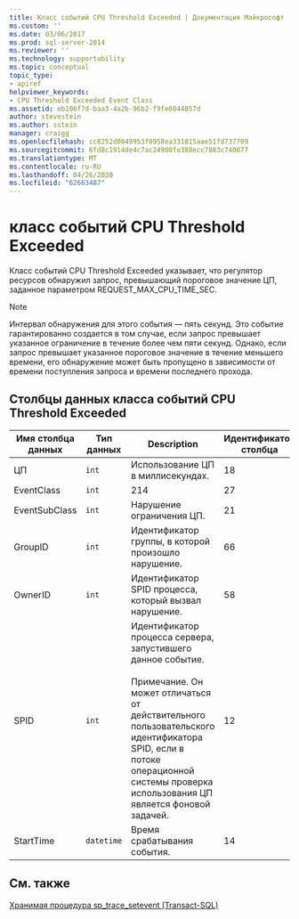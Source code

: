 ```yaml
---
title: Класс событий CPU Threshold Exceeded | Документация Майкрософт
ms.custom: ''
ms.date: 03/06/2017
ms.prod: sql-server-2014
ms.reviewer: ''
ms.technology: supportability
ms.topic: conceptual
topic_type:
- apiref
helpviewer_keywords:
- CPU Threshold Exceeded Event Class
ms.assetid: eb106f7d-baa3-4a2b-96b2-f9fe0844057d
author: stevestein
ms.author: sstein
manager: craigg
ms.openlocfilehash: cc8252d0049953f0958ea331015aae51fd737709
ms.sourcegitcommit: 6fd8c1914de4c7ac24900fe388ecc7883c740077
ms.translationtype: MT
ms.contentlocale: ru-RU
ms.lasthandoff: 04/26/2020
ms.locfileid: "62663487"
---
```

# <a name="cpu-threshold-exceeded-event-class"></a>класс событий CPU Threshold Exceeded
  Класс событий CPU Threshold Exceeded указывает, что регулятор ресурсов обнаружил запрос, превышающий пороговое значение ЦП, заданное параметром REQUEST_MAX_CPU_TIME_SEC.  
  
> [!NOTE]  
>  Интервал обнаружения для этого события — пять секунд. Это событие гарантированно создается в том случае, если запрос превышает указанное ограничение в течение более чем пяти секунд. Однако, если запрос превышает указанное пороговое значение в течение меньшего времени, его обнаружение может быть пропущено в зависимости от времени поступления запроса и времени последнего прохода.  
  
## <a name="cpu-threshold-exceeded-data-columns"></a>Столбцы данных класса событий CPU Threshold Exceeded  
  
|Имя столбца данных|Тип данных|Description|Идентификатор столбца|Фильтруемый|  
|----------------------|---------------|-----------------|---------------|----------------|  
|ЦП|`int`|Использование ЦП в миллисекундах.|18|Да|  
|EventClass|`int`|214|27|нет|  
|EventSubClass|`int`|Нарушение ограничения ЦП.|21|Да|  
|GroupID|`int`|Идентификатор группы, в которой произошло нарушение.|66|Да|  
|OwnerID|`int`|Идентификатор SPID процесса, который вызвал нарушение.|58|Да|  
|SPID|`int`|Идентификатор процесса сервера, запустившего данное событие.<br /><br /> Примечание. Он может отличаться от действительного пользовательского идентификатора SPID, если в потоке операционной системы проверка использования ЦП является фоновой задачей.|12|Да|  
|StartTime|`datetime`|Время срабатывания события.|14|Да|  
  
## <a name="see-also"></a>См. также  
 [Хранимая процедура sp_trace_setevent (Transact-SQL)](/sql/relational-databases/system-stored-procedures/sp-trace-setevent-transact-sql)  
  
  
